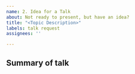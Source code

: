 ```yaml
---
name: 2. Idea for a Talk
about: Not ready to present, but have an idea?
title: "<Topic Description>"
labels: talk request
assignees: ''

---
```


## Summary of talk

<!-- Describe the talk, and maybe why you'd like to see it presented. -->
